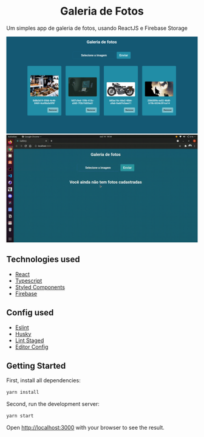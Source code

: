 <h1 align="center">
  Galeria de Fotos
</h1>

<p>Um simples app de galeria de fotos, usando ReactJS e Firebase Storage</p>

![Home](./screens/home.png)
![Video](./screens/video.gif)

## Technologies used
  - [React](https://pt-br.reactjs.org/)
  - [Typescript](https://www.typescriptlang.org)
  - [Styled Components](https://www.styled-components.com)
  - [Firebase](https://firebase.google.com/)

## Config used
  - [Eslint](https://eslint.org)
  - [Husky](https://typicode.github.io/husky/#/)
  - [Lint Staged](https://github.com/okonet/lint-staged)
  - [Editor Config](https://editorconfig.org/)

## Getting Started

First, install all dependencies:

```bash
yarn install
```

Second, run the development server:

```bash
yarn start
```

Open [http://localhost:3000](http://localhost:3000) with your browser to see the result.

